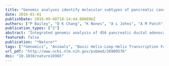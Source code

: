 ```yaml
---
title: "Genomic analyses identify molecular subtypes of pancreatic cancer"
date: 2016-01-01
publishDate: 2019-09-08T18:14:44.088896Z
authors: ["P Bailey", "D K Chang", "K Nones", "A L Johns", "A M Patch", "M C Gingras", "D K Miller", "A N Christ", "T J Bruxner", "M C Quinn", "C Nourse", "L C Murtaugh", "I Harliwong", "S Idrisoglu", "S Manning", "E Nourbakhsh", "S Wani", "L Fink", "O Holmes", "V Chin", "M J Anderson", "S Kazakoff", "C Leonard", "F Newell", "N Waddell", "S Wood", "Q Xu", "P J Wilson", "N Cloonan", "K S Kassahn", "D Taylor", "K Quek", "A Robertson", "L Pantano", "L Mincarelli", "L N Sanchez", "L Evers", "J Wu", "M Pinese", "M J Cowley", "M D Jones", "E K Colvin", "A M Nagrial", "E S Humphrey", "L A Chantrill", "A Mawson", "J Humphris", "A Chou", "M Pajic", "C J Scarlett", "A V Pinho", "M Giry-Laterriere", "I Rooman", "J S Samra", "J G Kench", "J A Lovell", "N D Merrett", "C W Toon", "K Epari", "N Q Nguyen", "A Barbour", "N Zeps", "K Moran-Jones", "N B Jamieson", "J S Graham", "F Duthie", "K Oien", "J Hair", "R Grutzmann", "A Maitra", "C A Iacobuzio-Donahue", "C L Wolfgang", "R A Morgan", "R T Lawlor", "V Corbo", "C Bassi", "B Rusev", "P Capelli", "R Salvia", "G Tortora", "D Mukhopadhyay", "G M Petersen", "Initiative Australian Pancreatic Cancer Genome", "D M Munzy", "W E Fisher", "S A Karim", "J R Eshleman", "R H Hruban", "C Pilarsky", "J P Morton", "O J Sansom", "A Scarpa", "E A Musgrove", "U M Bailey", "O Hofmann", "R L Sutherland", "D A Wheeler", "A J Gill", "R A Gibbs", "J V Pearson", "N Waddell", "A V Biankin", "S M Grimmond"]
publication_types: ["2"]
abstract: "Integrated genomic analysis of 456 pancreatic ductal adenocarcinomas identified 32 recurrently mutated genes that aggregate into 10 pathways: KRAS, TGF-beta, WNT, NOTCH, ROBO/SLIT signalling, G1/S transition, SWI-SNF, chromatin modification, DNA repair and RNA processing. Expression analysis defined 4 subtypes: (1) squamous; (2) pancreatic progenitor; (3) immunogenic; and (4) aberrantly differentiated endocrine exocrine (ADEX) that correlate with histopathological characteristics. Squamous tumours are enriched for TP53 and KDM6A mutations, upregulation of the TP63N transcriptional network, hypermethylation of pancreatic endodermal cell-fate determining genes and have a poor prognosis. Pancreatic progenitor tumours preferentially express genes involved in early pancreatic development (FOXA2/3, PDX1 and MNX1). ADEX tumours displayed upregulation of genes that regulate networks involved in KRAS activation, exocrine (NR5A2 and RBPJL), and endocrine differentiation (NEUROD1 and NKX2-2). Immunogenic tumours contained upregulated immune networks including pathways involved in acquired immune suppression. These data infer differences in the molecular evolution of pancreatic cancer subtypes and identify opportunities for therapeutic development."
featured: false
publication: "*Nature*"
tags: ["*Genomics", "Animals", "Basic Helix-Loop-Helix Transcription Factors/genet", "Carcinoma", "Pancreatic", "Cell Line", "Tumor", "DNA Methylation", "DNA-Binding Proteins/genetics", "Ductal/classification/genetics/immunology/metaboli", "Gene Expression Regulation", "Neoplastic", "Gene Regulatory Networks", "Genes", "Neoplasm/*genetics", "Genome", "Human/*genetics", "Hepatocyte Nuclear Factor 3-beta/genetics", "Hepatocyte Nuclear Factor 3-gamma/genetics", "Histone Demethylases/genetics", "Homeodomain Proteins/genetics", "Humans", "Mice", "Mutation/*genetics", "Nuclear Proteins/genetics", "Pancreatic Neoplasms/*classification/*genetics/imm", "Prognosis", "Receptors", "Cytoplasmic and Nuclear/genetics", "Survival Analysis", "Trans-Activators/genetics", "Transcription Factors/genetics", "Transcription", "Genetic", "Transcriptome", "Tumor Suppressor Protein p53/genetics", "Tumor Suppressor Proteins/genetics"]
url_pdf: "http://www.ncbi.nlm.nih.gov/pubmed/26909576"
doi: "10.1038/nature16965"
---
```


